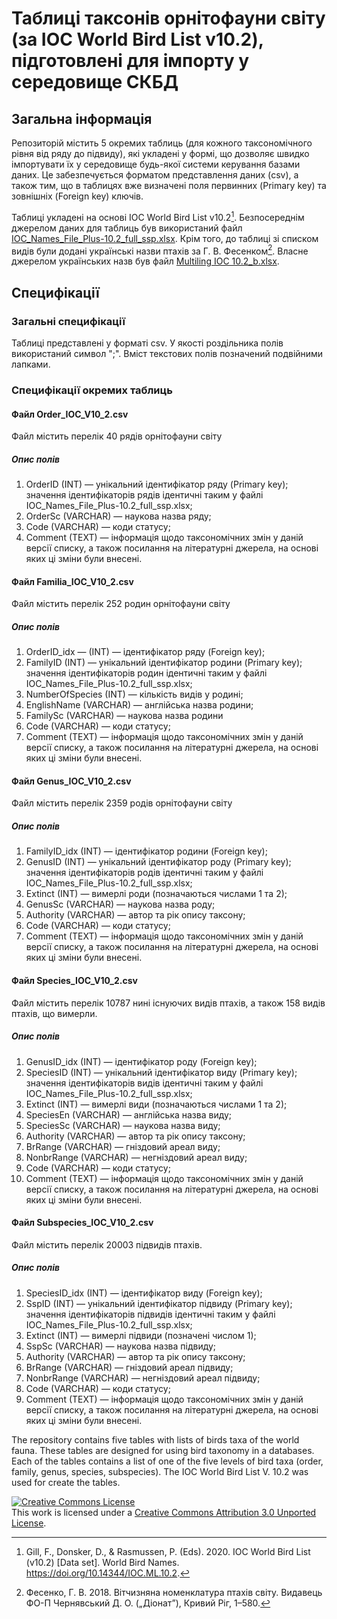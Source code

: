 # Таблиці таксонів орнітофауни світу (за IOC World Bird List v10.2), підготовлені для імпорту у середовище СКБД

## Загальна інформація

Репозиторій містить 5 окремих таблиць (для кожного таксономічного рівня від ряду до підвиду), які укладені у формі, що дозволяє швидко імпортувати їх у середовище будь-якої системи керування базами даних. Це забезпечується форматом представлення даних (csv), а також тим, що в таблицях вже визначені поля первинних (Primary key) та зовнішніх (Foreign key) ключів.

Таблиці укладені на основі IOC World Bird List v10.2[^1]. Безпосереднім джерелом даних для таблиць був використаний файл [IOC_Names_File_Plus-10.2_full_ssp.xlsx](http://www.worldbirdnames.org/IOC_Names_File_Plus-10.2_full_ssp.xlsx "IOC_Names_File_Plus-10.2_full_ssp.xlsx"). Крім того, до таблиці зі списком видів були додані українські назви птахів за Г. В. Фесенком[^2]. Власне джерелом українських назв був файл [Multiling IOC 10.2_b.xlsx](http://worldbirdnames.org/Multiling%20IOC%2010.2_b.xlsx "Multiling IOC 10.2_b.xlsx").

## Специфікації

### Загальні специфікації

 Таблиці представлені у форматі csv. У якості роздільника полів використаний символ ";". Вміст текстових полів позначений подвійними лапками.

### Специфікації окремих таблиць

#### Файл Order_IOC_V10_2.csv

Файл містить перелік 40 рядів орнітофауни світу

##### Опис полів

1. OrderID (INT) — унікальний ідентифікатор ряду (Primary key); значення ідентифікаторів рядів ідентичні таким у файлі IOC_Names_File_Plus-10.2_full_ssp.xlsx;
2. OrderSc (VARCHAR) — наукова назва ряду;
3. Code (VARCHAR) — коди статусу;
4. Comment (TEXT) — інформація щодо таксономічних змін у даній версії списку, а також посилання на літературні джерела, на основі яких ці зміни були внесені.

#### Файл Familia_IOC_V10_2.csv

Файл містить перелік 252 родин орнітофауни світу

##### Опис полів

1. OrderID_idx — (INT) — ідентифікатор ряду (Foreign key);
2. FamilyID (INT) — унікальний ідентифікатор родини (Primary key); значення ідентифікаторів родин ідентичні таким у файлі IOC_Names_File_Plus-10.2_full_ssp.xlsx;
3. NumberOfSpecies (INT) — кількість видів у родині;
4. EnglishName (VARCHAR) — англійська назва родини;
5. FamilySc (VARCHAR) — наукова назва родини
6. Code (VARCHAR) — коди статусу;
7. Comment (TEXT) — інформація щодо таксономічних змін у даній версії списку, а також посилання на літературні джерела, на основі яких ці зміни були внесені.


#### Файл Genus_IOC_V10_2.csv

Файл містить перелік 2359 родів орнітофауни світу

##### Опис полів

1. FamilyID_idx (INT) — ідентифікатор родини (Foreign key);
2. GenusID (INT) — унікальний ідентифікатор роду (Primary key); значення ідентифікаторів родів ідентичні таким у файлі IOC_Names_File_Plus-10.2_full_ssp.xlsx;
3. Extinct (INT) — вимерлі роди (позначаються числами 1 та 2);
4. GenusSc (VARCHAR) — наукова назва роду;
5. Authority (VARCHAR) — автор та рік опису таксону;
6. Code (VARCHAR) — коди статусу;
7. Comment (TEXT) — інформація щодо таксономічних змін у даній версії списку, а також посилання на літературні джерела, на основі яких ці зміни були внесені.

#### Файл Species_IOC_V10_2.csv

Файл містить перелік 10787 нині існуючих видів птахів, а також 158 видів птахів, що вимерли.

##### Опис полів

1. GenusID_idx (INT) — ідентифікатор роду (Foreign key);
2. SpeciesID (INT) — унікальний ідентифікатор виду (Primary key); значення ідентифікаторів видів ідентичні таким у файлі IOC_Names_File_Plus-10.2_full_ssp.xlsx;
3. Extinct (INT) — вимерлі види (позначаються числами 1 та 2);
4. SpeciesEn (VARCHAR) — англійська назва виду;
5. SpeciesSc (VARCHAR) — наукова назва виду;
6. Authority  (VARCHAR) — автор та рік опису таксону;
7. BrRange (VARCHAR) — гніздовий ареал виду;
8. NonbrRange (VARCHAR) — негніздовий ареал виду;
9. Code (VARCHAR) — коди статусу;
10. Comment (TEXT) — інформація щодо таксономічних змін у даній версії списку, а також посилання на літературні джерела, на основі яких ці зміни були внесені.


#### Файл Subspecies_IOC_V10_2.csv

Файл містить перелік 20003 підвидів птахів.

##### Опис полів

1. SpeciesID_idx (INT) — ідентифікатор виду (Foreign key);
2. SspID (INT) — унікальний ідентифікатор підвиду (Primary key); значення ідентифікаторів підвидів ідентичні таким у файлі IOC_Names_File_Plus-10.2_full_ssp.xlsx;
3. Extinct (INT) — вимерлі підвиди (позначені числом 1);
4. SspSc (VARCHAR) — наукова назва підвиду;
5. Authority (VARCHAR) — автор та рік опису таксону;
6. BrRange (VARCHAR) — гніздовий ареал підвиду;
7. NonbrRange (VARCHAR) — негніздовий ареал підвиду;
9. Code (VARCHAR) — коди статусу;
10. Comment (TEXT) — інформація щодо таксономічних змін у даній версії списку, а також посилання на літературні джерела, на основі яких ці зміни були внесені.

The repository contains five tables with lists of birds taxa of the world fauna. These tables are designed for using bird taxonomy in a databases. Each of the tables contains a list of one of the five levels of bird taxa (order, family, genus, species, subspecies). The IOC World Bird List V. 10.2 was used for create the tables.

[^1]: Gill, F., Donsker, D., & Rasmussen, P. (Eds). 2020. IOC World Bird List (v10.2) [Data set]. World Bird Names. https://doi.org/10.14344/IOC.ML.10.2.
[^2]: Фесенко, Г. В. 2018. Вітчизняна номенклатура птахів світу. Видавець ФО-П Чернявський Д. О. („Діонат”), Кривий Ріг, 1–580.

<a rel="license" href="http://creativecommons.org/licenses/by/3.0/"><img alt="Creative Commons License" style="border-width:0" src="https://i.creativecommons.org/l/by/3.0/88x31.png" /></a><br />This work is licensed under a <a rel="license" href="http://creativecommons.org/licenses/by/3.0/">Creative Commons Attribution 3.0 Unported License</a>.
